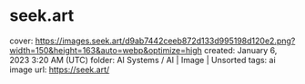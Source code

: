 # seek.art

cover: https://images.seek.art/d9ab7442ceeb872d133d995198d120e2.png?width=150&height=163&auto=webp&optimize=high
created: January 6, 2023 3:20 AM (UTC)
folder: AI Systems / AI | Image | Unsorted
tags: ai image
url: https://seek.art/